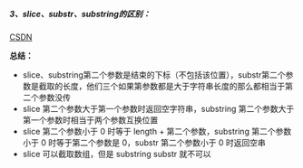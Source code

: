 ##### 3、slice、substr、substring的区别：
[CSDN](https://blog.csdn.net/qq_40662765/article/details/106037117)

**总结：**
- slice、substring第二个参数是结束的下标（不包括该位置），substr第二个参数是截取的长度，他们三个如果第参数都是大于字符串长度的那么都相当于第二个参数没传
- slice 第二个参数大于第一个参数时返回空字符串，substring 第二个参数大于第一个参数时相当于两个参数互换位置
- slice 第二个参数小于 0 时等于 length + 第二个参数，substring 第二个参数小于 0 时等于第二个参数是 0，substr 第二个参数小于 0 时返回空串
- slice 可以截取数组，但是 substring substr 就不可以